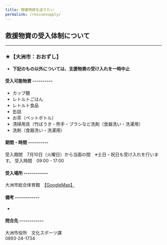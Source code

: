 ```yaml
---
title: 救援物資を送りたい
permalink: /rescuesupply/
---
```


## 救援物資の受入体制について

---

### ★【大洲市：おおずし】
- **下記のもの以外については、支援物資の受け入れを一時中止**
#### 受入可能物資 ----------
- カップ麺
- レトルトごはん
- レトルト食品
- 缶詰
- お茶（ペットボトル）
- 清掃用具（竹ぼうき・熊手・ブラシなど洗剤（食器洗い・洗濯用）
- 洗剤（食器洗い・洗濯用）
#### 期間・時間 ----------
受入期間　7月10日（火曜日）から当面の間　※土日・祝日も受け入れを行います。
受入時間　09:00 - 17:00
#### 受入場所 ------------
大洲市総合体育館　[【GoogleMap】](https://goo.gl/maps/dTd5WuqUQTu)
#### 備考 ------------
- 
#### 問合先 ------------
大洲市役所　文化スポーツ課<br>0893-24-1734
